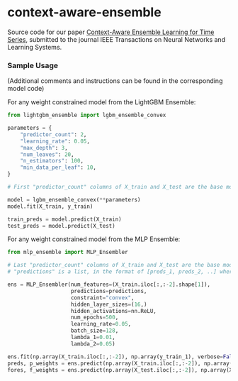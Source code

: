 # context-aware-ensemble
Source code for our paper [Context-Aware Ensemble Learning for Time Series](https://arxiv.org/abs/2211.16884), submitted to the journal IEEE Transactions on Neural Networks and Learning Systems.

### Sample Usage
(Additional comments and instructions can be found in the corresponding model code)

For any weight constrained model from the LightGBM Ensemble:

```python
from lightgbm_ensemble import lgbm_ensemble_convex

parameters = {
    "predictor_count": 2,
    "learning_rate": 0.05,
    "max_depth": 3,
    "num_leaves": 20,
    "n_estimators": 100,
    "min_data_per_leaf": 10,
}

# First "predictor_count" columns of X_train and X_test are the base model predictions

model = lgbm_ensemble_convex(**parameters)
model.fit(X_train, y_train)

train_preds = model.predict(X_train)
test_preds = model.predict(X_test)
```

For any weight constrained model from the MLP Ensemble:

```python
from mlp_ensemble import MLP_Ensembler

# Last "predictor_count" columns of X_train and X_test are the base model predictions
# "predictions" is a list, in the format of [preds_1, preds_2, ..] where preds_{i} are 1-D numpy arrays corresponding to base model predictions

ens = MLP_Ensembler(num_features=(X_train.iloc[:,:-2].shape[1]),
                    predictions=predictions,
                    constraint="convex",
                    hidden_layer_sizes=(16,)
                    hidden_activations=nn.ReLU,
                    num_epochs=500,
                    learning_rate=0.05,
                    batch_size=128,
                    lambda_1=0.01,
                    lambda_2=0.05)

ens.fit(np.array(X_train.iloc[:,:-2]), np.array(y_train_1), verbose=False)
preds, p_weights = ens.predict(np.array(X_train.iloc[:,:-2]), np.array(X_train.iloc[:,-2:]))
fores, f_weights = ens.predict(np.array(X_test.iloc[:,:-2]), np.array(X_test.iloc[:,-2:]))
```
